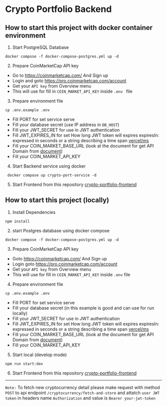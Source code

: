 
# Crypto Portfolio Backend

## How to start this project with docker container environment
1. Start PostgreSQL Database
```
docker compose -f docker-compose-postgres.yml up -d 
```
2. Prepare CoinMarketCap API key
- Go to https://coinmarketcap.com/ And Sign up
- Login and goto https://pro.coinmarketcap.com/account
- Get your `API key` from Overview menu
- This will use for fill in `COIN_MARKET_API_KEY` inside `.env ` file 
3. Prepare environment file
```
cp .env.example .env
```
- Fill PORT for set service serve
- Fill your database secret  (use IP address in `DB_HOST`)
- Fill your JWT_SECRET for use in JWT authentication
- Fill JWT_EXPIRES_IN for set How long JWT token will expires  expiresIn: expressed in seconds or a string describing a time span [vercel/ms](https://github.com/vercel/ms)
- Fill your COIN_MARKET_BASE_URL (look at the document for get API Domain from [document](https://coinmarketcap.com/api/documentation/v1/#section/Quick-Start-Guide))
- Fill your COIN_MARKET_API_KEY
4. Start Backend service using docker
```
 docker compose up crypto-port-service -d
```
5. Start Frontend from this repository  [crypto-portfolio-frontend](https://github.com/saman-waruka/crypto-portfolio-frontend)


## How to start this project (locally)
1. Install Dependencies
```
npm install
```
2. start Postgres database using docker compose

```
docker compose -f docker-compose-postgres.yml up -d 
```
3. Prepare CoinMarketCap API key
- Goto https://coinmarketcap.com/ And Sign up
- Login goto https://pro.coinmarketcap.com/account
- Get your `API key` from Overview menu
- This will use for fill in `COIN_MARKET_API_KEY` inside `.env` file 

4. Prepare environment file
```
cp .env.example .env
```
- Fill PORT for set service serve
- Fill your database secret (in this example is good and can use for run locally)
- Fill your JWT_SECRET for use in JWT authentication
- Fill JWT_EXPIRES_IN for set How long JWT token will expires  expiresIn: expressed in seconds or a string describing a time span [vercel/ms](https://github.com/vercel/ms)
- Fill your COIN_MARKET_BASE_URL (look at the document for get API Domain from [document](https://coinmarketcap.com/api/documentation/v1/#section/Quick-Start-Guide))
- Fill your COIN_MARKET_API_KEY

5. Start local (develop mode)
```
npm run start:dev
```

6. Start Frontend from this repository  [crypto-portfolio-frontend](https://github.com/saman-waruka/crypto-portfolio-frontend)

---
`Note:` To fetch new cryptocurrency detail please make request with method `POST` to api endpoint  `/cryptocurrency/fetch-and-store` and attatch `user JWT token` in headers name `Authorization` and value is `Bearer your-jwt-token`